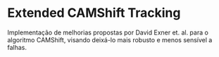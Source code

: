 # Extended CAMShift Tracking
Implementação de melhorias propostas por David Exner et. al. para o algoritmo CAMShift, visando deixá-lo mais robusto e menos sensível a falhas.
